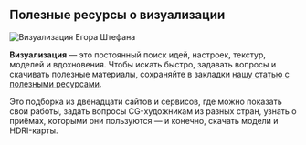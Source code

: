 ## Полезные ресурсы о визуализации

![Визуализация Егора Штефана](/img/AVZ_2/1649852517__D0_A1_D0_BD_D0_B8_D0_BC_D0_BE_D0_BA_20_D1_8D_D0_BA_D1_80_D0_B0_D0_BD_D0_B0_202022-04-06_20_D0_B2_2018.23.35.png#rounded)

**Визуализация** — это постоянный поиск идей, настроек, текстур, моделей и вдохновения. Чтобы искать быстро, задавать вопросы и скачивать полезные материалы, сохраняйте в закладки [нашу статью с полезными ресурсами](https://softculture.cc/blog/entries/articles/poleznye-resursy-o-vizualizatsii).

Это подборка из двенадцати сайтов и сервисов, где можно показать свои работы, задать вопросы CG-художникам из разных стран, узнать о приёмах, которыми они пользуются — и конечно, скачать модели и HDRI-карты.
